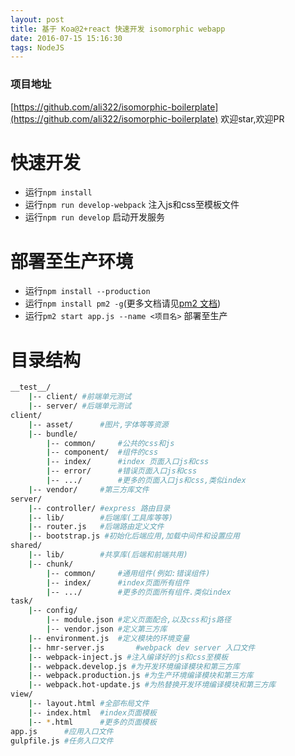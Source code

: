 ```yaml
---
layout: post
title: 基于 Koa@2+react 快速开发 isomorphic webapp
date: 2016-07-15 15:16:30
tags: NodeJS
---
```


### 项目地址
[https://github.com/ali322/isomorphic-boilerplate](https://github.com/ali322/isomorphic-boilerplate) 欢迎star,欢迎PR

<!-- more -->

快速开发 
===
- 运行`npm install`
- 运行`npm run develop-webpack` 注入js和css至模板文件
- 运行`npm run develop` 启动开发服务

部署至生产环境
===
- 运行`npm install --production`
- 运行`npm install pm2 -g`(更多文档请见[pm2 文档](https://github.com/Unitech/PM2))
- 运行`pm2 start app.js --name <项目名>` 部署至生产

目录结构
===

```sh
__test__/
    |-- client/ #前端单元测试
    |-- server/ #后端单元测试
client/
    |-- asset/      #图片,字体等等资源
    |-- bundle/
        |-- common/     #公共的css和js
        |-- component/  #组件的css
        |-- index/      #index 页面入口js和css
        |-- error/      #错误页面入口js和css
        |-- .../        #更多的页面入口js和css,类似index
    |-- vendor/     #第三方库文件
server/
    |-- controller/ #express 路由目录
    |-- lib/        #后端库(工具库等等)
    |-- router.js   #后端路由定义文件
    |-- bootstrap.js #初始化后端应用,加载中间件和设置应用
shared/
    |-- lib/        #共享库(后端和前端共用)
    |-- chunk/
        |-- common/     #通用组件(例如:错误组件)
        |-- index/      #index页面所有组件
        |-- .../        #更多的页面所有组件.类似index
task/
    |-- config/
        |-- module.json #定义页面配合,以及css和js路径
        |-- vendor.json #定义第三方库
    |-- environment.js  #定义模块的环境变量
    |-- hmr-server.js       #webpack dev server 入口文件
    |-- webpack-inject.js #注入编译好的js和css至模板
    |-- webpack.develop.js #为开发环境编译模块和第三方库
    |-- webpack.production.js #为生产环境编译模块和第三方库
    |-- webpack.hot-update.js #为热替换开发环境编译模块和第三方库
view/
    |-- layout.html #全部布局文件
    |-- index.html  #index页面模板
    |-- *.html      #更多的页面模板
app.js      #应用入口文件
gulpfile.js #任务入口文件
```



